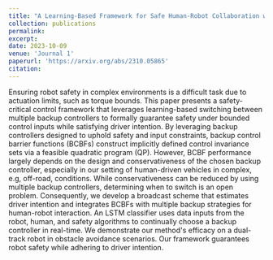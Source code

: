 ```yaml
---
title: "A Learning-Based Framework for Safe Human-Robot Collaboration with Multiple Backup Control Barrier Functions"
collection: publications
permalink: 
excerpt: 
date: 2023-10-09
venue: 'Journal 1'
paperurl: 'https://arxiv.org/abs/2310.05865'
citation: 
---
```

Ensuring robot safety in complex environments is a difficult task due to actuation limits, such as torque bounds. This paper presents a safety-critical control framework that leverages learning-based switching between multiple backup controllers to formally guarantee safety under bounded control inputs while satisfying driver intention. By leveraging backup controllers designed to uphold safety and input constraints, backup control barrier functions (BCBFs) construct implicitly defined control invariance sets via a feasible quadratic program (QP). However, BCBF performance largely depends on the design and conservativeness of the chosen backup controller, especially in our setting of human-driven vehicles in complex, e.g, off-road, conditions. While conservativeness can be reduced by using multiple backup controllers, determining when to switch is an open problem. Consequently, we develop a broadcast scheme that estimates driver intention and integrates BCBFs with multiple backup strategies for human-robot interaction. An LSTM classifier uses data inputs from the robot, human, and safety algorithms to continually choose a backup controller in real-time. We demonstrate our method's efficacy on a dual-track robot in obstacle avoidance scenarios. Our framework guarantees robot safety while adhering to driver intention.
